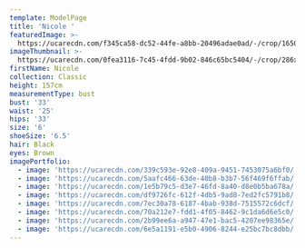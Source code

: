 ```yaml
---
template: ModelPage
title: 'Nicole '
featuredImage: >-
  https://ucarecdn.com/f345ca58-dc52-44fe-a8bb-20496adae0ad/-/crop/1650x941/0,0/-/preview/
imageThumbnail: >-
  https://ucarecdn.com/0fea3116-7c45-4fdd-9b02-846c65bc5404/-/crop/286x373/210,121/-/preview/
firstName: Nicole
collection: Classic
height: 157cm
measurementType: bust
bust: '33'
waist: '25'
hips: '33'
size: '6'
shoeSize: '6.5'
hair: Black
eyes: Brown
imagePortfolio:
  - image: 'https://ucarecdn.com/339c593e-92e8-409a-9451-7453075a6bf0/'
  - image: 'https://ucarecdn.com/5aafc466-63de-40b8-b3b7-56f469f6ffab/'
  - image: 'https://ucarecdn.com/1e5b79c5-d3e7-46fd-8a40-d8e0b5ba678a/'
  - image: 'https://ucarecdn.com/df9726fc-612f-4db5-9ad8-7ed2fc5791b8/'
  - image: 'https://ucarecdn.com/7ec30a78-6187-4bab-938d-7515572c6dcf/'
  - image: 'https://ucarecdn.com/70a212e7-fdd1-4f05-8462-9c1da6d6e5c0/'
  - image: 'https://ucarecdn.com/2b99ee6a-a947-47e1-bac5-4207ee98365e/'
  - image: 'https://ucarecdn.com/6e5a1191-e5b0-4906-8244-e25bc7bc8dbb/'
---
```


